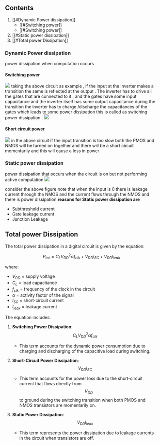
## Contents

1. [[#Dynamic Power dissipation]]
    - [[#Switching power]]
    - [[#Switching power]]
2. [[#Static power dissipation]]
3. [[#Total power Dissipation]]

### Dynamic Power dissipation
power dissipation when computation occurs
#### Switching power
![](Pasted%20image%2020240901114758.png)
taking the above circuit as example , if the input at the inverter makes a transition the same is reflected at the output . The inverter has to drive all the gates that are connected to it , and the gates have some input capacitance and the inverter itself has some output capacitance during the transition the inverter has to charge /discharge the capacitances of the gates which leads to some power dissipation this is called as switching power dissipation .
![](Pasted%20image%2020240901115626.png)

#### Short circuit power
![](Pasted%20image%2020240901115802.png)
in the above circuit if the input transition is too slow both the PMOS and NMOS will be turned on together and there will be a short circuit momentarily and this will cause a loss in power
### Static power dissipation
power dissipation that occurs when the circuit is on but not performing active computation
![](Pasted%20image%2020240901115936.png)

consider the above figure note that when the input is 0 there is leakage current through the NMOS and the current flows through the NMOS and there is power dissipation
**reasons for Static power dissipation are**
- Subthreshold current
- Gate leakage current
- Junction Leakage 

## Total power Dissipation
The total power dissipation in a digital circuit is given by the equation:

$$
P_{tot} = C_L V_{DD}^2 \alpha f_{clk} + V_{DD} I_{SC} + V_{DD} I_{leak}
$$

where:

- $V_{DD}$ = supply voltage
- $C_L$ = load capacitance
- $f_{clk}$ = frequency of the clock in the circuit
- $\alpha$ = activity factor of the signal
- $I_{SC}$ = short-circuit current
- $I_{leak}$ = leakage current

The equation includes:

1. **Switching Power Dissipation**: $$C_L V_{DD}^2 \alpha f_{clk}$$  
   - This term accounts for the dynamic power consumption due to charging and discharging of the capacitive load during switching.

2. **Short-Circuit Power Dissipation**: $$V_{DD} I_{SC} $$ 
   - This term accounts for the power loss due to the short-circuit current that flows directly from $$V_{DD} $$to ground during the switching transition when both PMOS and NMOS transistors are momentarily on.

3. **Static Power Dissipation**: $$ V_{DD} I_{leak}$$  
   - This term represents the power dissipation due to leakage currents in the circuit when transistors are off.
